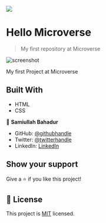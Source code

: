 ![](https://img.shields.io/badge/Microverse-blueviolet)

# Hello Microverse

> My first repository at Microverse

![screenshot](./app_screenshot.png)

My first Project at Microverse

## Built With

- HTML
- CSS

👤 **Samiullah Bahadur**

- GitHub: [@githubhandle](https://github.com/samiullahbahadur)
- Twitter: [@twitterhandle](https://twitter.com/@Samiull88496331)
- LinkedIn: [LinkedIn](https://linkedin.com/in/samiullah-bahadur-a1b053149/)

## Show your support

Give a ⭐️ if you like this project!

## 📝 License

This project is [MIT](LICENSE.md) licensed.
